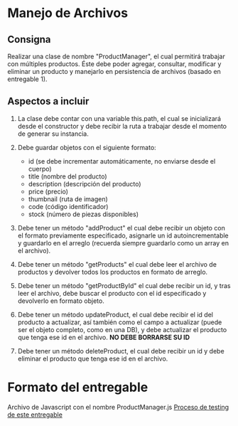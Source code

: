 # Manejo de Archivos

## Consigna

Realizar una clase de nombre "ProductManager", el cual permitirá trabajar con múltiples productos. Éste debe poder agregar, consultar, modificar y eliminar un producto y manejarlo en persistencia de archivos (basado en entregable 1).

## Aspectos a incluir

1. La clase debe contar con una variable this.path, el cual se inicializará desde el constructor y debe recibir la ruta a trabajar desde el momento de generar su instancia.

2. Debe guardar objetos con el siguiente formato:

   - id (se debe incrementar automáticamente, no enviarse desde el cuerpo)
   - title (nombre del producto)
   - description (descripción del producto)
   - price (precio)
   - thumbnail (ruta de imagen)
   - code (código identificador)
   - stock (número de piezas disponibles)

3. Debe tener un método "addProduct" el cual debe recibir un objeto con el formato previamente especificado, asignarle un id autoincrementable y guardarlo en el arreglo (recuerda siempre guardarlo como un array en el archivo).
4. Debe tener un método "getProducts" el cual debe leer el archivo de productos y devolver todos los productos en formato de arreglo.

5. Debe tener un método "getProductById" el cual debe recibir un id, y tras leer el archivo, debe buscar el producto con el id especificado y devolverlo en formato objeto.

6. Debe tener un método updateProduct, el cual debe recibir el id del producto a actualizar, así también como el campo a actualizar (puede ser el objeto completo, como en una DB), y debe actualizar el producto que tenga ese id en el archivo. **NO DEBE BORRARSE SU ID**

7. Debe tener un método deleteProduct, el cual debe recibir un id y debe eliminar el producto que tenga ese id en el archivo.

# Formato del entregable

Archivo de Javascript con el nombre ProductManager.js
[Proceso de testing de este entregable](https://docs.google.com/document/d/1LERTzGXNhzUsLP4Us06McRuwITsSrxdzwFbtccQudtY/edit)

